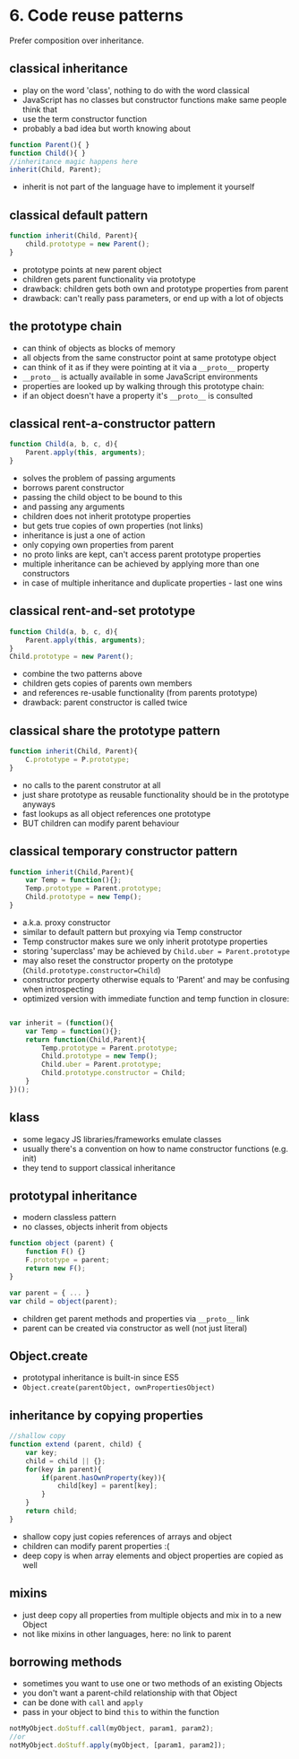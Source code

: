 # 6. Code reuse patterns

Prefer composition over inheritance.

## classical inheritance

* play on the word 'class', nothing to do with the word classical
* JavaScript has no classes but constructor functions make same people think that
* use the term constructor function
* probably a bad idea but worth knowing about

```js
function Parent(){ }
function Child(){ }
//inheritance magic happens here
inherit(Child, Parent);
```

* inherit is not part of the language have to implement it yourself

## classical default pattern

```js
function inherit(Child, Parent){
    child.prototype = new Parent();
}
```
* prototype points at new parent object
* children gets parent functionality via prototype
* drawback: children gets both own and prototype properties from parent
* drawback: can't really pass parameters, or end up with a lot of objects


## the prototype chain

* can think of objects as blocks of memory
* all objects from the same constructor point at same prototype object
* can think of it as if they were pointing at it via a ```__proto__``` property
* ```__proto__``` is actually available in some JavaScript environments
* properties are looked up by walking through this prototype chain:
* if an object doesn't have a property it's ```__proto__``` is consulted

## classical rent-a-constructor pattern

```js
function Child(a, b, c, d){
    Parent.apply(this, arguments);
}
```
* solves the problem of passing arguments
* borrows parent constructor
* passing the child object to be bound to this
* and passing any arguments
* children does not inherit prototype properties
* but gets true copies of own properties (not links)
* inheritance is just a one of action
* only copying own properties from parent
* no proto links are kept, can't access parent prototype properties
* multiple inheritance can be achieved by applying more than one constructors
* in case of multiple inheritance and duplicate properties - last one wins

## classical rent-and-set prototype

```js
function Child(a, b, c, d){
    Parent.apply(this, arguments);
}
Child.prototype = new Parent();
```
* combine the two patterns above
* children gets copies of parents own members
* and references re-usable functionality (from parents prototype)
* drawback: parent constructor is called twice

## classical share the prototype pattern

```js
function inherit(Child, Parent){
    C.prototype = P.prototype;
}
```
* no calls to the parent construtor at all
* just share prototype as reusable functionality should be in the prototype anyways
* fast lookups as all object references one prototype
* BUT children can modify parent behaviour

## classical temporary constructor pattern

```js
function inherit(Child,Parent){
    var Temp = function(){};
    Temp.prototype = Parent.prototype;
    Child.prototype = new Temp();
}
```
* a.k.a. proxy constructor
* similar to default pattern but proxying via Temp constructor
* Temp constructor makes sure we only inherit prototype properties
* storing 'superclass' may be achieved by ```Child.uber = Parent.prototype```
* may also reset the constructor property on the prototype (```Child.prototype.constructor=Child```)
* constructor property otherwise equals to 'Parent' and may be confusing when introspecting
* optimized version with immediate function and temp function in closure:

```js

var inherit = (function(){
    var Temp = function(){};
    return function(Child,Parent){
        Temp.prototype = Parent.prototype;
        Child.prototype = new Temp();
        Child.uber = Parent.prototype;
        Child.prototype.constructor = Child;
    }
})();
```

## klass

* some legacy JS libraries/frameworks emulate classes
* usually there's a convention on how to name constructor functions (e.g. init)
* they tend to support classical inheritance

## prototypal inheritance

* modern classless pattern
* no classes, objects inherit from objects

```js
function object (parent) {
    function F() {}
    F.prototype = parent;
    return new F();
}

var parent = { ... }
var child = object(parent);
```

* children get parent methods and properties via ```__proto__``` link
* parent can be created via constructor as well (not just literal)

## Object.create

* prototypal inheritance is built-in since ES5
* ```Object.create(parentObject, ownPropertiesObject)```

## inheritance by copying properties

```js
//shallow copy
function extend (parent, child) {
    var key;
    child = child || {};
    for(key in parent){
        if(parent.hasOwnProperty(key)){
            child[key] = parent[key];
        }
    }
    return child;
}
```

* shallow copy just copies references of arrays and object
* children can modify parent properties :(
* deep copy is when array elements and object properties are copied as well

## mixins

* just deep copy all properties from multiple objects and mix in to a new Object
* not like mixins in other languages, here: no link to parent

## borrowing methods

* sometimes you want to use one or two methods of an existing Objects
* you don't want a parent-child relationship with that Object
* can be done with ```call``` and ```apply```
* pass in your object to bind ```this``` to within the function

```js
notMyObject.doStuff.call(myObject, param1, param2);
//or
notMyObject.doStuff.apply(myObject, [param1, param2]);
```
